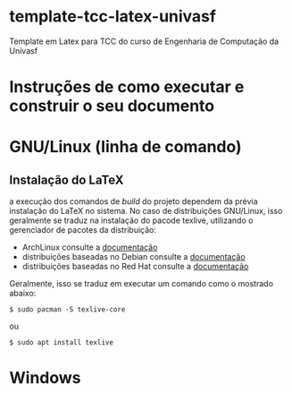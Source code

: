 # template-tcc-latex-univasf
Template em Latex para TCC do curso de Engenharia de Computação da Univasf

# Instruções de como executar e construir o seu documento

# GNU/Linux (linha de comando)

## Instalação do LaTeX

a execução dos comandos de *build* do projeto dependem da prévia instalação
do LaTeX no sistema. No caso de distribuições GNU/Linux, isso geralmente se traduz
na instalação do pacode texlive, utilizando o gerenciador de pacotes da distribuição:

- ArchLinux 
	consulte a [documentação](https://wiki.archlinux.org/index.php/TeX_Live)
- distribuições baseadas no Debian 
	consulte a [documentação](https://wiki.debian.org/Latex)
- distribuições baseadas no Red Hat 
	consulte a [documentação](https://fedoraproject.org/wiki/Features/TeXLive)

Geralmente, isso se traduz em executar um comando como o mostrado abaixo:

```shell-session
$ sudo pacman -S texlive-core	
```

ou

```
$ sudo apt install texlive
``` 

# Windows
